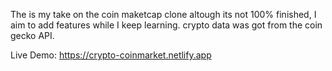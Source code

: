 The is my take on the coin maketcap clone altough its not 100% finished, I aim to add features while I keep learning. crypto data was got from the coin gecko API.

Live Demo:
https://crypto-coinmarket.netlify.app
